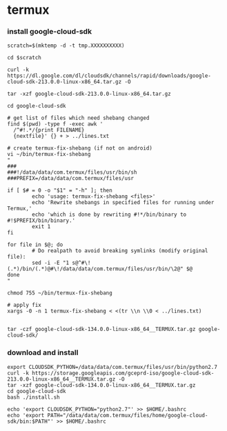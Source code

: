 # termux

### install google-cloud-sdk

    scratch=$(mktemp -d -t tmp.XXXXXXXXXX) 

    cd $scratch

    curl -k https://dl.google.com/dl/cloudsdk/channels/rapid/downloads/google-cloud-sdk-213.0.0-linux-x86_64.tar.gz -O

    tar -xzf google-cloud-sdk-213.0.0-linux-x86_64.tar.gz 

    cd google-cloud-sdk

    # get list of files which need shebang changed
    find $(pwd) -type f -exec awk '
      /^#!.*/{print FILENAME}
      {nextfile}' {} + > ../lines.txt

    # create termux-fix-shebang (if not on android)
    vi ~/bin/termux-fix-shebang
    "
    ###
    ###!/data/data/com.termux/files/usr/bin/sh
    ###PREFIX=/data/data/com.termux/files/usr

    if [ $# = 0 -o "$1" = "-h" ]; then
            echo 'usage: termux-fix-shebang <files>'
            echo 'Rewrite shebangs in specified files for running under Termux,'
            echo 'which is done by rewriting #!*/bin/binary to #!$PREFIX/bin/binary.'
            exit 1
    fi

    for file in $@; do
            # Do realpath to avoid breaking symlinks (modify original file):
            sed -i -E "1 s@^#\!(.*)/bin/(.*)@#\!/data/data/com.termux/files/usr/bin/\2@" $@
    done
    "

    chmod 755 ~/bin/termux-fix-shebang

    # apply fix
    xargs -0 -n 1 termux-fix-shebang < <(tr \\n \\0 < ../lines.txt)


    tar -czf google-cloud-sdk-134.0.0-linux-x86_64__TERMUX.tar.gz google-cloud-sdk/


### download and install 
    export CLOUDSDK_PYTHON=/data/data/com.termux/files/usr/bin/python2.7
    curl -k https://storage.googleapis.com/gceprd-iso/google-cloud-sdk-213.0.0-linux-x86_64__TERMUX.tar.gz -O
    tar -xzf google-cloud-sdk-134.0.0-linux-x86_64__TERMUX.tar.gz
    cd google-cloud-sdk
    bash ./install.sh
    
    echo 'export CLOUDSDK_PYTHON="python2.7"' >> $HOME/.bashrc
    echo 'export PATH="/data/data/com.termux/files/home/google-cloud-sdk/bin:$PATH"' >> $HOME/.bashrc
    
    
